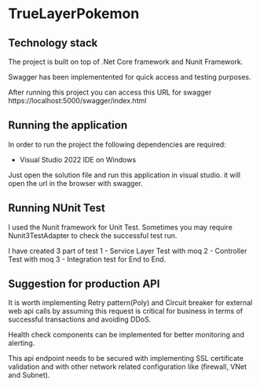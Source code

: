 # TrueLayerPokemon

## Technology stack
The project is built on top of .Net Core framework and Nunit Framework.

Swagger has been implementented for quick access and testing purposes.

After running this project you can access this URL for swagger
https://localhost:5000/swagger/index.html

## Running the application
In order to run the project the following dependencies are required:
- Visual Studio 2022 IDE on Windows

Just open the solution file and run this application in visual studio. it will open the url in the browser with swagger.

## Running NUnit Test

I used the Nunit framework for Unit Test. Sometimes you may require Nunit3TestAdapter to check the successful test run.

I have created 3 part of test
1 - Service Layer Test with moq
2 - Controller Test with moq
3 - Integration test for End to End.


## Suggestion for production API

It is worth implementing Retry pattern(Poly) and Circuit breaker for external web api calls by assuming this
request is critical for business in terms of successful transactions and avoiding DDoS.

Health check components can be implemented for better monitoring and alerting.

This api endpoint needs to be secured with implementing SSL certificate validation and with other network related configuration like
(firewall, VNet and Subnet).
